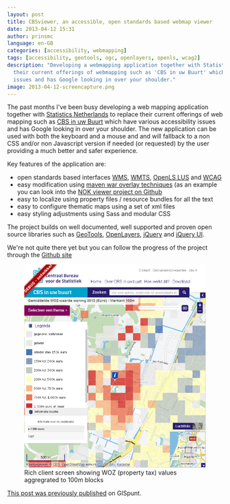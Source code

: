```yaml
---
layout: post
title: CBSviewer, an accessible, open standards based webmap viewer
date: 2013-04-12 15:31
author: prinsmc
language: en-GB
categories: [accessibility, webmapping]
tags: [accessibility, geotools, ogc, openlayers, openls, wcag2]
description: "Developing a webmapping application together with Statistics Netherlands to replace 
  their current offerings of webmapping such as 'CBS in uw Buurt' which have various accessibility 
  issues and has Google looking in over your shoulder."
image: 2013-04-12-screencapture.png
---
```


The past months I've been busy developing a web mapping application together with 
[Statistics Netherlands](http://www.cbs.nl/) to replace their current offerings of web mapping such 
as [CBS in uw Buurt](http://www.cbsinuwbuurt.nl/) which have various accessibility issues and has 
Google looking in over your shoulder. 
The new application can be used with both the keyboard and a mouse and and will fallback to a non 
CSS and/or non Javascript version if needed (or requested) by the user providing a much better 
and safer experience.

Key features of the application are:

  - open standards based interfaces [WMS](http://www.opengeospatial.org/standards/wms "Web Map Server specifications"), 
    [WMTS](http://www.opengeospatial.org/standards/wmts "Web Map Tile Service specifications"), 
    [OpenLS LUS](http://www.opengeospatial.org/standards/ols "Open Location Service specification") 
    and [WCAG](http://www.w3.org/TR/WCAG/ "Web Content Accessibility Guidelines specification")
  - easy modification using [maven war overlay techniques](http://maven.apache.org/plugins/maven-war-plugin/overlays.html "WAR Overlays") 
    (as an example you can look into the [NOK viewer project on Github](https://github.com/MinELenI/NOKviewer)
  - easy to localize using property files / resource bundles for all the text
  - easy to configure thematic maps using a set of xml files
  - easy styling adjustments using Sass and modular CSS

The project builds on well documented, well supported and proven open source libraries such as 
[GeoTools](http://www.geotools.org/), [OpenLayers](http://openlayers.org/), [jQuery](http://jquery.com/)
and [jQuery UI](http://jqueryui.com/).

We're not quite there yet but you can follow the progress of the project through the 
[Github site](http://mineleni.github.io/CBSviewer/)

<figure>
  <img src="/img/2013-04-12-screencapture.png" alt="screen capture of the application">
  <figcaption>Rich client screen showing WOZ (property tax) values aggregrated to 100m blocks</figcaption>
</figure>

[This post was previously published](http://gispunt.wordpress.com/2013/04/12/cbsviewer-an-accessible-open-standards-based-viewer/) 
on GISpunt.
